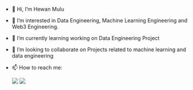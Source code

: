 - 👋 Hi, I’m Hewan Mulu
- 👀 I’m interested in Data Engineering, Machine Learning Engineering and Web3 Engineering.
- 🌱 I’m currently learning working on Data Engineering Project
- 💞️ I’m looking to collaborate on Projects related to machine learning and data engineering
- 📫 How to reach me: 

   <a href="https://www.linkedin.com/in/hewan-mulu-4970b7120/" target="_blank"><img src="https://img.shields.io/badge/linkedin-0077B5.svg?style=for-the-badge&logo=linkedinlogoColor=white"/></a>&nbsp;<a href="https://medium.com/@hewanmulu/" target="_blank"><img src="https://img.shields.io/badge/Medium-12100E?style=for-the-badge&logo=medium&logoColor=white"/></a> &nbsp;

<!---
hewanm/hewanm is a ✨ special ✨ repository because its `README.md` (this file) appears on your GitHub profile.
You can click the Preview link to take a look at your changes.
--->
